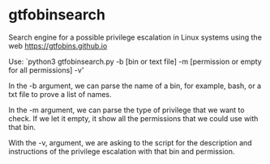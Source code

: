 # gtfobinsearch
Search engine for a possible privilege escalation in Linux systems using the web https://gtfobins.github.io

Use:
`python3 gtfobinsearch.py -b [bin or text file] -m [permission or empty for all permissions] -v' 

In the -b argument, we can parse the name of a bin, for example, bash, or a txt file to prove a list of names.

In the -m argument, we can parse the type of privilege that we want to check. If we let it empty, it show all the permissions that we could use with that bin.

With the -v, argument, we are asking to the script for the description and instructions of the privilege escalation with that bin and permission.
